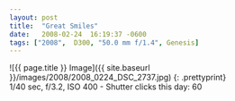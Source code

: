 ```yaml
---
layout: post
title:  "Great Smiles"
date:   2008-02-24  16:19:37 -0600
tags: ["2008",  D300, "50.0 mm f/1.4", Genesis]
---
```

![{{ page.title }} Image]({{ site.baseurl }}/images/2008/2008_0224_DSC_2737.jpg)
{: .prettyprint}  
1/40 sec, f/3.2, ISO 400 - Shutter clicks this day: 60